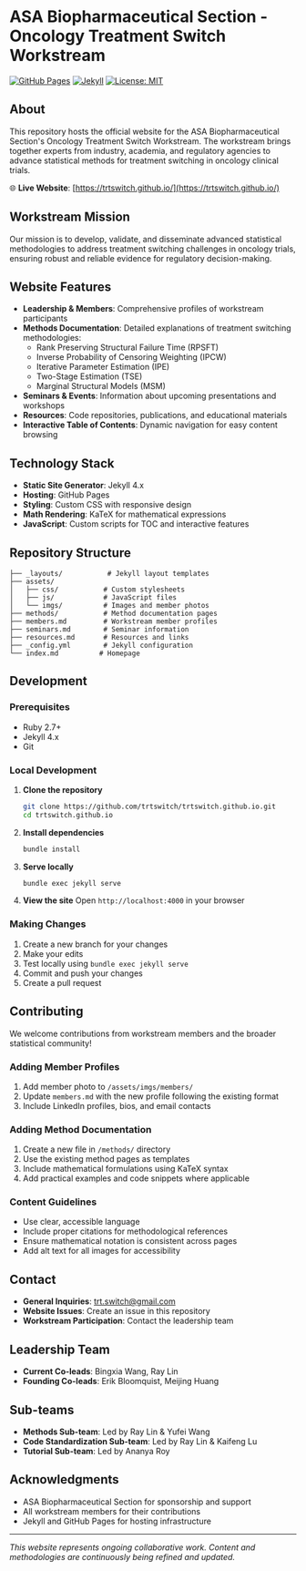 # ASA Biopharmaceutical Section - Oncology Treatment Switch Workstream

[![GitHub Pages](https://img.shields.io/badge/GitHub%20Pages-Live-brightgreen)](https://trtswitch.github.io/)
[![Jekyll](https://img.shields.io/badge/Jekyll-4.x-red)](https://jekyllrb.com/)
[![License: MIT](https://img.shields.io/badge/License-MIT-yellow.svg)](https://opensource.org/licenses/MIT)

## About

This repository hosts the official website for the ASA Biopharmaceutical Section's Oncology Treatment Switch Workstream. The workstream brings together experts from industry, academia, and regulatory agencies to advance statistical methods for treatment switching in oncology clinical trials.

🌐 **Live Website**: [https://trtswitch.github.io/](https://trtswitch.github.io/)

## Workstream Mission

Our mission is to develop, validate, and disseminate advanced statistical methodologies to address treatment switching challenges in oncology trials, ensuring robust and reliable evidence for regulatory decision-making.

## Website Features

- **Leadership & Members**: Comprehensive profiles of workstream participants
- **Methods Documentation**: Detailed explanations of treatment switching methodologies:
  - Rank Preserving Structural Failure Time (RPSFT)
  - Inverse Probability of Censoring Weighting (IPCW)
  - Iterative Parameter Estimation (IPE)
  - Two-Stage Estimation (TSE)
  - Marginal Structural Models (MSM)
- **Seminars & Events**: Information about upcoming presentations and workshops
- **Resources**: Code repositories, publications, and educational materials
- **Interactive Table of Contents**: Dynamic navigation for easy content browsing

## Technology Stack

- **Static Site Generator**: Jekyll 4.x
- **Hosting**: GitHub Pages
- **Styling**: Custom CSS with responsive design
- **Math Rendering**: KaTeX for mathematical expressions
- **JavaScript**: Custom scripts for TOC and interactive features

## Repository Structure

```
├── _layouts/           # Jekyll layout templates
├── assets/
│   ├── css/           # Custom stylesheets
│   ├── js/            # JavaScript files
│   └── imgs/          # Images and member photos
├── methods/           # Method documentation pages
├── members.md         # Workstream member profiles
├── seminars.md        # Seminar information
├── resources.md       # Resources and links
├── _config.yml        # Jekyll configuration
└── index.md          # Homepage
```

## Development

### Prerequisites

- Ruby 2.7+
- Jekyll 4.x
- Git

### Local Development

1. **Clone the repository**
   ```bash
   git clone https://github.com/trtswitch/trtswitch.github.io.git
   cd trtswitch.github.io
   ```

2. **Install dependencies**
   ```bash
   bundle install
   ```

3. **Serve locally**
   ```bash
   bundle exec jekyll serve
   ```

4. **View the site**
   Open `http://localhost:4000` in your browser

### Making Changes

1. Create a new branch for your changes
2. Make your edits
3. Test locally using `bundle exec jekyll serve`
4. Commit and push your changes
5. Create a pull request

## Contributing

We welcome contributions from workstream members and the broader statistical community!

### Adding Member Profiles

1. Add member photo to `/assets/imgs/members/`
2. Update `members.md` with the new profile following the existing format
3. Include LinkedIn profiles, bios, and email contacts

### Adding Method Documentation

1. Create a new file in `/methods/` directory
2. Use the existing method pages as templates
3. Include mathematical formulations using KaTeX syntax
4. Add practical examples and code snippets where applicable

### Content Guidelines

- Use clear, accessible language
- Include proper citations for methodological references
- Ensure mathematical notation is consistent across pages
- Add alt text for all images for accessibility

## Contact

- **General Inquiries**: [trt.switch@gmail.com](mailto:trt.switch@gmail.com)
- **Website Issues**: Create an issue in this repository
- **Workstream Participation**: Contact the leadership team

## Leadership Team

- **Current Co-leads**: Bingxia Wang, Ray Lin
- **Founding Co-leads**: Erik Bloomquist, Meijing Huang

## Sub-teams

- **Methods Sub-team**: Led by Ray Lin & Yufei Wang
- **Code Standardization Sub-team**: Led by Ray Lin & Kaifeng Lu  
- **Tutorial Sub-team**: Led by Ananya Roy


## Acknowledgments

- ASA Biopharmaceutical Section for sponsorship and support
- All workstream members for their contributions
- Jekyll and GitHub Pages for hosting infrastructure

---

*This website represents ongoing collaborative work. Content and methodologies are continuously being refined and updated.*
